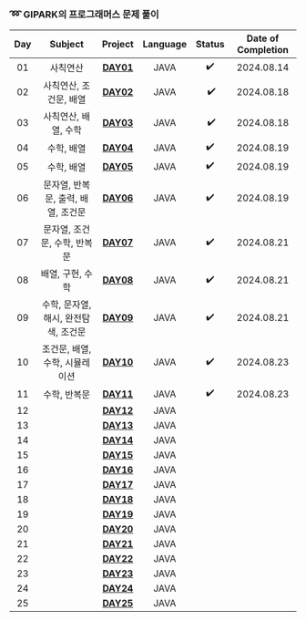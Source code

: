 ### ➿ GIPARK의 프로그래머스 문제 풀이

| Day |        Subject         |      Project       | Language | Status | Date of Completion |
|:---:|:----------------------:|:------------------:|:--------:|:------:|:------------------:|
| 01  |          사칙연산          | **[DAY01](Day01)** |   JAVA   |   ✔️   |     2024.08.14     |
| 02  |     사칙연산, 조건문, 배열      | **[DAY02](Day02)** |   JAVA   | ️ ️✔️  |     2024.08.18     |
| 03  |      사칙연산, 배열, 수학      | **[DAY03](Day03)** |   JAVA   | ️ ️✔️  |     2024.08.18     |
| 04  |         수학, 배열         | **[DAY04](Day04)** |   JAVA   |   ✔️   |     2024.08.19     |
| 05  |         수학, 배열         | **[DAY05](Day05)** |   JAVA   |   ✔️   |     2024.08.19     |
| 06  | 문자열, 반복문, 출력, 배열, 조건문  | **[DAY06](Day06)** |   JAVA   |   ✔️   |     2024.08.19     |
| 07  |   문자열, 조건문, 수학, 반복문    | **[DAY07](Day07)** |   JAVA   |   ✔️   |     2024.08.21     |
| 08  |       배열, 구현, 수학       | **[DAY08](Day08)** |   JAVA   |   ✔️   |     2024.08.21     |
| 09  | 수학, 문자열, 해시, 완전탐색, 조건문 | **[DAY09](Day09)** |   JAVA   |   ✔️   |     2024.08.21     |
| 10  |   조건문, 배열, 수학, 시뮬레이션   | **[DAY10](Day10)** |   JAVA   |   ✔️   |     2024.08.23     |
| 11  |        수학, 반복문         | **[DAY11](Day11)** |   JAVA   |   ✔️   |     2024.08.23     |
| 12  |                        | **[DAY12](Day12)** |   JAVA   |        |                    |
| 13  |                        | **[DAY13](Day13)** |   JAVA   |        |                    |
| 14  |                        | **[DAY14](Day14)** |   JAVA   |        |                    |
| 15  |                        | **[DAY15](Day15)** |   JAVA   |        |                    |
| 16  |                        | **[DAY16](Day16)** |   JAVA   |        |                    |
| 17  |                        | **[DAY17](Day17)** |   JAVA   |        |                    |
| 18  |                        | **[DAY18](Day18)** |   JAVA   |        |                    |
| 19  |                        | **[DAY19](Day19)** |   JAVA   |        |                    |
| 20  |                        | **[DAY20](Day20)** |   JAVA   |        |                    |
| 21  |                        | **[DAY21](Day21)** |   JAVA   |        |                    |
| 22  |                        | **[DAY22](Day22)** |   JAVA   |        |                    |
| 23  |                        | **[DAY23](Day23)** |   JAVA   |        |                    |
| 24  |                        | **[DAY24](Day24)** |   JAVA   |        |                    |
| 25  |                        | **[DAY25](Day25)** |   JAVA   |   ️    |                    |
